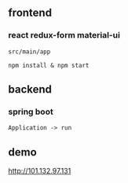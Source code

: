 ## frontend

### react redux-form material-ui 
```
src/main/app 

npm install & npm start
```

## backend

### spring boot

```
Application -> run
```

## demo

http://101.132.97.131

